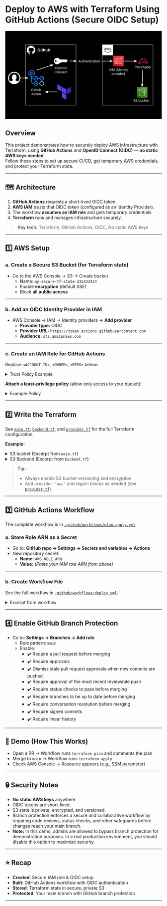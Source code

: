 # Deploy to AWS with Terraform Using GitHub Actions (Secure OIDC Setup)

![Architecture Diagram](diagram)

## Overview

This project demonstrates how to securely deploy AWS infrastructure with Terraform, using **GitHub Actions** and **OpenID Connect (OIDC)** — **no static AWS keys needed**.  
Follow these steps to set up secure CI/CD, get temporary AWS credentials, and protect your Terraform state.

---

## 🗺️ Architecture

1. **GitHub Actions** requests a short-lived OIDC token.
2. **AWS IAM** trusts that OIDC token (configured as an Identity Provider).
3. The workflow **assumes an IAM role** and gets temporary credentials.
4. **Terraform** runs and manages infrastructure securely.

> **Key tech:** Terraform, GitHub Actions, OIDC, No static AWS keys

---

## 1️⃣ AWS Setup

### a. Create a Secure S3 Bucket (for Terraform state)

- Go to the AWS Console → S3 → Create bucket  
  - Name: `my-secure-tf-state-235423434`
  - Enable **encryption** (default SSE)
  - Block **all public access**

---

### b. Add an OIDC Identity Provider in IAM

- AWS Console → IAM → Identity providers → **Add provider**
  - **Provider type:** OIDC
  - **Provider URL:** `https://token.actions.githubusercontent.com`
  - **Audience:** `sts.amazonaws.com`

---

### c. Create an IAM Role for GitHub Actions

Replace `<ACCOUNT_ID>`, `<OWNER>`, `<REPO>` below:

<details>
<summary>Trust Policy Example</summary>

```json
{
  "Effect": "Allow",
  "Principal": {
    "Federated": "arn:aws:iam::<ACCOUNT_ID>:oidc-provider/token.actions.githubusercontent.com"
  },
  "Action": "sts:AssumeRoleWithWebIdentity",
  "Condition": {
    "StringEquals": {
      "token.actions.githubusercontent.com:sub": "repo:<OWNER>/<REPO>:ref:refs/heads/main"
    }
  }
}
```
</details>

**Attach a least-privilege policy** (allow only access to your bucket):

<details>
<summary>Example Policy</summary>

```json
{
    "Version": "2012-10-17",
    "Statement": [
        {
            "Effect": "Allow",
            "Action": [
                "s3:PutObject",
                "s3:GetObject",
                "s3:DeleteObject",
                "s3:ListBucket"
            ],
            "Resource": [
                "arn:aws:s3:::my-secure-tf-state-235423434",
                "arn:aws:s3:::my-secure-tf-state-235423434/*"
            ]
        },
        {
            "Effect": "Allow",
            "Action": "s3:*",
            "Resource": [
                "arn:aws:s3:::amr-terraform-test-bucket-3412432535",
                "arn:aws:s3:::amr-terraform-test-bucket-3412432535/*"
            ]
        }
    ]
}
```
</details>

---

## 2️⃣ Write the Terraform

See [`main.tf`](./main.tf), [`backend.tf`](./backend.tf), and [`provider.tf`](./provider.tf) for the full Terraform configuration.

**Example:**

<details>
<summary>S3 bucket (Excerpt from <code>main.tf</code>)</summary>

```hcl
resource "aws_s3_bucket" "test_bucket" {
  bucket = "amr-terraform-test-bucket-3412432535"
  force_destroy = true
}
```
</details>

<details>
<summary>S3 Backend (Excerpt from <code>backend.tf</code>)</summary>

```hcl
terraform {
  backend "s3" {
    bucket = "my-secure-tf-state"
    key    = "github/oidc-demo.tfstate"
    region = "us-east-1"
  }
}
```
</details>

> **Tip:**  
> - Always enable S3 bucket versioning and encryption.  
> - Add `provider "aws"` and region blocks as needed (see [`provider.tf`](./provider.tf)).

---

## 3️⃣ GitHub Actions Workflow

The complete workflow is in [`.github/workflows/plan-apply.yml`](.github/workflows/plan-apply.yml).

### a. Store Role ARN as a Secret

- Go to: **GitHub repo → Settings → Secrets and variables → Actions**
- New repository secret:  
  - **Name:** `AWS_ROLE_ARN`
  - **Value:** *(Paste your IAM role ARN from above)*

---

### b. Create Workflow File

See the full workflow in [`.github/workflows/deploy.yml`](.github/workflows/deploy.yml).

<details>
<summary>Excerpt from workflow</summary>

```yaml
name: Deploy to AWS

on:
  push:
    branches: [main]
  pull_request:

permissions:
  id-token: write
  contents: read

jobs:
  deploy:
    runs-on: ubuntu-latest
    steps:
      - name: Checkout repository
        uses: actions/checkout@v4
      # ...existing steps...
```
</details>

---

## 4️⃣ Enable GitHub Branch Protection

- Go to: **Settings → Branches → Add rule**
  - Rule pattern: `main`
  - Enable:
    - ✔️ Require a pull request before merging
    - ✔️ Require approvals
    - ✔️ Dismiss stale pull request approvals when new commits are pushed
    - ✔️ Require approval of the most recent reviewable push
    - ✔️ Require status checks to pass before merging
    - ✔️ Require branches to be up to date before merging
    - ✔️ Require conversation resolution before merging
    - ✔️ Require signed commits
    - ✔️ Require linear history

---

## 🚀 Demo (How This Works)

- Open a PR → Workflow runs `terraform plan` and comments the plan
- Merge to `main` → Workflow runs `terraform apply`
- Check AWS Console → Resource appears (e.g., SSM parameter)

---

## 🔒 Security Notes

- **No static AWS keys** anywhere.
- OIDC tokens are short-lived.
- S3 state is private, encrypted, and versioned.
- Branch protection enforces a secure and collaborative workflow by requiring code reviews, status checks, and other safeguards before changes reach your main branch.
- **Note:** In this demo, admins are allowed to bypass branch protection for demonstration purposes. In a real production environment, you should disable this option to maximize security.

---

## ⭐ Recap

- **Created**: Secure IAM role & OIDC setup
- **Built**: GitHub Actions workflow with OIDC authentication
- **Stored**: Terraform state in secure, private S3
- **Protected**: Your main branch with GitHub branch protection

---
